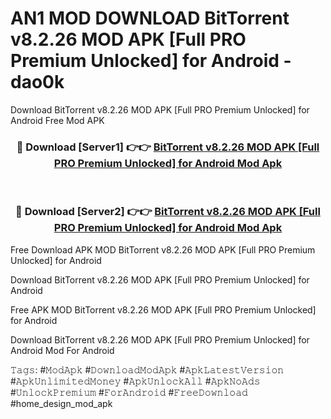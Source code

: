 # AN1 MOD DOWNLOAD BitTorrent v8.2.26 MOD APK [Full PRO Premium Unlocked] for Android - dao0k
Download BitTorrent v8.2.26 MOD APK [Full PRO Premium Unlocked] for Android Free Mod APK

<div align="center">
<h3>🔴 Download [Server1] 👉👉 <a href="https://apk-comot.site?title=BitTorrent_v8.2.26_MOD_APK_[Full_PRO_Premium_Unlocked]_for_Android">BitTorrent v8.2.26 MOD APK [Full PRO Premium Unlocked] for Android Mod Apk</a></h3><br>

<h3>🔴 Download [Server2] 👉👉 <a href="https://apk-comot.site?title=BitTorrent_v8.2.26_MOD_APK_[Full_PRO_Premium_Unlocked]_for_Android">BitTorrent v8.2.26 MOD APK [Full PRO Premium Unlocked] for Android Mod Apk</a></h3>
</div>


Free Download APK MOD BitTorrent v8.2.26 MOD APK [Full PRO Premium Unlocked] for Android

Download BitTorrent v8.2.26 MOD APK [Full PRO Premium Unlocked] for Android 

Free APK MOD BitTorrent v8.2.26 MOD APK [Full PRO Premium Unlocked] for Android 

Download BitTorrent v8.2.26 MOD APK [Full PRO Premium Unlocked] for Android Mod For Android

𝚃𝚊𝚐𝚜: #𝙼𝚘𝚍𝙰𝚙𝚔 #𝙳𝚘𝚠𝚗𝚕𝚘𝚊𝚍𝙼𝚘𝚍𝙰𝚙𝚔 #𝙰𝚙𝚔𝙻𝚊𝚝𝚎𝚜𝚝𝚅𝚎𝚛𝚜𝚒𝚘𝚗 #𝙰𝚙𝚔𝚄𝚗𝚕𝚒𝚖𝚒𝚝𝚎𝚍𝙼𝚘𝚗𝚎𝚢 #𝙰𝚙𝚔𝚄𝚗𝚕𝚘𝚌𝚔𝙰𝚕𝚕 #𝙰𝚙𝚔𝙽𝚘𝙰𝚍𝚜 #𝚄𝚗𝚕𝚘𝚌𝚔𝙿𝚛𝚎𝚖𝚒𝚞𝚖 #𝙵𝚘𝚛𝙰𝚗𝚍𝚛𝚘𝚒𝚍 #𝙵𝚛𝚎𝚎𝙳𝚘𝚠𝚗𝚕𝚘𝚊𝚍 #home_design_mod_apk